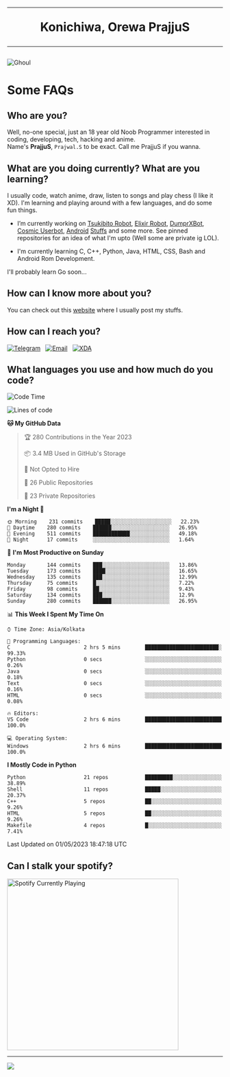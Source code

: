 <h1 align="center"><hr>Konichiwa, Orewa PrajjuS<hr></h1>


<img src="https://telegra.ph/file/6041d22c64479ee5ff802.jpg" alt="Ghoul"/>


<h1>Some FAQs</h1>


<h2>Who are you?</h2>

Well, no-one special, just an 18 year old Noob Programmer interested in coding, developing, tech, hacking and anime.
<br>
Name's <b>PrajjuS</b>, <code>Prajwal.S</code> to be exact. Call me PrajjuS if you wanna.


<h2>What are you doing currently? What are you learning?</h2>

I usually code, watch anime, draw, listen to songs and play chess (I like it XD). I'm learning and playing around with a few languages, and do some fun things.

- I’m currently working on <a href="Https://t.me/PrajjuSAssistantBot">Tsukibito Robot</a>, <a href="https://t.me/projectelixir_bot">Elixir Robot</a>, <a href="https://t.me/DumprXBot">DumprXBot</a>, <a href="https://github.com/SkyLab-Devs/CosmicUserbot">Cosmic Userbot</a>, <a href="https://github.com/Noob-OS">Android</a> <a href="https://github.com/PrajjuS/device_xiaomi_vince">Stuffs</a> and some more. See pinned repositories for an idea of what I'm upto (Well some are private ig LOL).

- I'm currently learning C, C++, Python, Java, HTML, CSS, Bash and Android Rom Development.

I'll probably learn Go soon...


<h2>How can I know more about you?</h2>

You can check out this <a href="https://prajjus.site">website</a> where I usually post my stuffs.


<h2>How can I reach you?</h2>

<a href="https://t.me/PrajjuS"><img src="https://img.shields.io/badge/PrajjuS-2CA5E0?style=flat-square&logo=telegram&logoColor=white" alt="Telegram"/></a>&nbsp;&nbsp;&nbsp;<a href="theprajjus@gmail.com"><img src="https://img.shields.io/badge/theprajjus@gmail.com-D14836?style=flat-square&logo=gmail&logoColor=white" alt="Email"/></a>&nbsp;&nbsp;&nbsp;<a href="https://forum.xda-developers.com/m/prajjus.10388799/"><img src="https://img.shields.io/badge/PrajjuS-F59714?style=flat-square&logo=xda-developers&logoColor=white" alt="XDA"/></a>


<h2>What languages you use and how much do you code?</h2>

<!--START_SECTION:waka-->
![Code Time](http://img.shields.io/badge/Code%20Time-300%20hrs%201%20min-blue)

![Lines of code](https://img.shields.io/badge/From%20Hello%20World%20I%27ve%20Written-32%20Thousand%20lines%20of%20code-blue)

**🐱 My GitHub Data** 

> 🏆 280 Contributions in the Year 2023
 > 
> 📦 3.4 MB Used in GitHub's Storage 
 > 
> 🚫 Not Opted to Hire
 > 
> 📜 26 Public Repositories 
 > 
> 🔑 23 Private Repositories  
 > 
**I'm a Night 🦉** 

```text
🌞 Morning    231 commits    █████░░░░░░░░░░░░░░░░░░░░   22.23% 
🌆 Daytime    280 commits    ██████░░░░░░░░░░░░░░░░░░░   26.95% 
🌃 Evening    511 commits    ████████████░░░░░░░░░░░░░   49.18% 
🌙 Night      17 commits     ░░░░░░░░░░░░░░░░░░░░░░░░░   1.64%

```
📅 **I'm Most Productive on Sunday** 

```text
Monday       144 commits    ███░░░░░░░░░░░░░░░░░░░░░░   13.86% 
Tuesday      173 commits    ████░░░░░░░░░░░░░░░░░░░░░   16.65% 
Wednesday    135 commits    ███░░░░░░░░░░░░░░░░░░░░░░   12.99% 
Thursday     75 commits     █░░░░░░░░░░░░░░░░░░░░░░░░   7.22% 
Friday       98 commits     ██░░░░░░░░░░░░░░░░░░░░░░░   9.43% 
Saturday     134 commits    ███░░░░░░░░░░░░░░░░░░░░░░   12.9% 
Sunday       280 commits    ██████░░░░░░░░░░░░░░░░░░░   26.95%

```


📊 **This Week I Spent My Time On** 

```text
⌚︎ Time Zone: Asia/Kolkata

💬 Programming Languages: 
C                        2 hrs 5 mins        ████████████████████████░   99.33% 
Python                   0 secs              ░░░░░░░░░░░░░░░░░░░░░░░░░   0.26% 
Java                     0 secs              ░░░░░░░░░░░░░░░░░░░░░░░░░   0.18% 
Text                     0 secs              ░░░░░░░░░░░░░░░░░░░░░░░░░   0.16% 
HTML                     0 secs              ░░░░░░░░░░░░░░░░░░░░░░░░░   0.08%

🔥 Editors: 
VS Code                  2 hrs 6 mins        █████████████████████████   100.0%

💻 Operating System: 
Windows                  2 hrs 6 mins        █████████████████████████   100.0%

```

**I Mostly Code in Python** 

```text
Python                   21 repos            █████████░░░░░░░░░░░░░░░░   38.89% 
Shell                    11 repos            █████░░░░░░░░░░░░░░░░░░░░   20.37% 
C++                      5 repos             ██░░░░░░░░░░░░░░░░░░░░░░░   9.26% 
HTML                     5 repos             ██░░░░░░░░░░░░░░░░░░░░░░░   9.26% 
Makefile                 4 repos             █░░░░░░░░░░░░░░░░░░░░░░░░   7.41%

```



 Last Updated on 01/05/2023 18:47:18 UTC
<!--END_SECTION:waka-->


<h2>Can I stalk your spotify?</h2>

<a href="https://open.spotify.com/user/cotgk31v4nhw20gs5adb29jq5"><img src="https://spotify-readme-prajjus.vercel.app/api?theme=dark&rainbow=true" alt="Spotify Currently Playing" width="400px"/></a>


<hr>


<img src="https://komarev.com/ghpvc/?username=prajjus&label=Profile%20Views&color=000000&style=flat">
